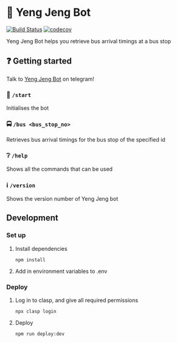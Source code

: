 # 🤖 Yeng Jeng Bot

[![Build Status](https://app.travis-ci.com/gohyongjing/yengjeng-bot.svg?token=an5nSQAaSPsPVFnHBkha&branch=main)](https://app.travis-ci.com/gohyongjing/yengjeng-bot)
[![codecov](https://codecov.io/github/gohyongjing/yengjeng-bot/graph/badge.svg?token=WXAVCO164F)](https://codecov.io/github/gohyongjing/yengjeng-bot)

Yeng Jeng Bot helps you retrieve bus arrival timings at a bus stop

## ❓ Getting started

Talk to [Yeng Jeng Bot](https://t.me/yengjengbot) on telegram!

### 👋 `/start`

Initialises the bot

### 🚍 `/bus <bus_stop_no>`

Retrieves bus arrival timings for the bus stop of the specified id

### ❔ `/help`

Shows all the commands that can be used

### ℹ️ `/version`

Shows the version number of Yeng Jeng bot

## Development

### Set up

1. Install dependencies
   ```
   npm install
   ```
1. Add in environment variables to .env

### Deploy

1. Log in to clasp, and give all required permissions
   ```
   npx clasp login
   ```
1. Deploy
   ```
   npm run deploy:dev
   ```
